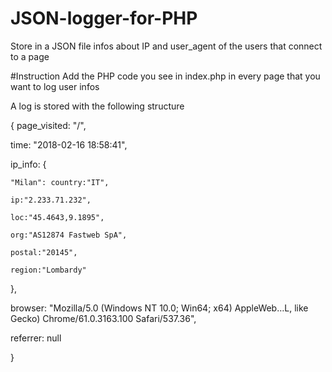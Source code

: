 # JSON-logger-for-PHP
Store in a JSON file infos about IP and user_agent of the users that connect to a page

#Instruction
Add the PHP code you see in index.php in every page that you want to log user infos


A log is stored with the following structure


{
  page_visited: "/", 

  time: "2018-02-16 18:58:41", 
  
  ip_info: {
  
    "Milan": country:"IT",
    
    ip:"2.233.71.232",
    
    loc:"45.4643,9.1895",
    
    org:"AS12874 Fastweb SpA",
    
    postal:"20145",
    
    region:"Lombardy"
  }, 
  
  browser: "Mozilla/5.0 (Windows NT 10.0; Win64; x64) AppleWeb…L, like Gecko) Chrome/61.0.3163.100 Safari/537.36", 
  
  referrer: null
  
}
